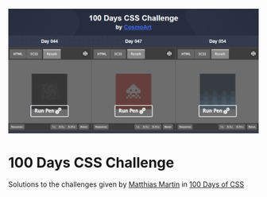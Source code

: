 ![Webpage preview](./assets/readme_hero.png)

# 100 Days CSS Challenge
Solutions to the challenges given by [Matthias Martin](https://twitter.com/RoyDigerhund) in [100 Days of CSS](https://100dayscss.com)